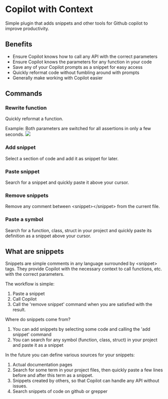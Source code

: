 # Copilot with Context
Simple plugin that adds snippets and other tools for Github copilot to improve productivity.

## Benefits
* Ensure Copilot knows how to call any API with the correct parameters
* Ensure Copilot knows the parameters for any function in your code
* Save any of your Copilot prompts as a snippet for easy access
* Quickly reformat code without fumbling around with prompts
* Generally make working with Copilot easier
  
## Commands
### Rewrite function
Quickly reformat a function.

Example: Both parameters are switched for all assertions in only a few seconds. 
![](https://i.imgur.com/4xrWIMC.gif)

### Add snippet
Select a section of code and add it as snippet for later.

### Paste snippet
Search for a snippet and quickly paste it above your cursor.

### Remove snippets
Remove any comment between \<snippet\>\</snippet\> from the current file.

### Paste a symbol
Search for a function, class, struct in your project and quickly paste its definition as a snippet above your cursor.

## What are snippets
Snippets are simple comments in any language surrounded by \<snippet\> tags. They provide Copilot with the necessary context to call functions, etc. with the correct parameters.

The workflow is simple:
1. Paste a snippet
2. Call Copilot
3. Call the 'remove snippet' command when you are satisfied with the result.

Where do snippets come from?
1. You can add snippets by selecting some code and calling the 'add snippet' command
2. You can search for any symbol (function, class, struct) in your project and paste it as a snippet

In the future you can define various sources for your snippets:
1. Actual documentation pages 
2. Search for some term in your project files, then quickly paste a few lines before and after this term as a snippet.
3. Snippets created by others, so that Copilot can handle any API without issues.
4. Search snippets of code on github or grepper

